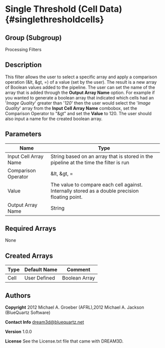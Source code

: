 Single Threshold (Cell Data) {#singlethresholdcells}
======

## Group (Subgroup) ##
Processing Filters

## Description ##
This filter allows the user to select a specific array and apply a comparison operation (&lt, &gt, =) of a
 value (set by the user). The result is a new array of Boolean values added to the pipeline. The user can set
 the name of the array that is added through the __Output Array Name__ option.
 For example if you wanted to generate a boolean array that indicated which cells had an '_Image Quality_' greater
 than '_120_' then the user would select the '_Image Quality_' array from the __Input Cell Array Name__ combobox,
 set the Comparison Operator to "&gt" and set the __Value__ to 120. The user should also input a name for the created
 boolean array.


## Parameters ##

| Name | Type |
|------|------|
| Input Cell Array Name | String based on an array that is stored in the pipeline at the time the filter is run |
| Comparison Operator | &lt, &gt, = |
| Value | The value to compare each cell against. Internally stored as a double precision floating point. |
| Output Array Name | String |

## Required Arrays ##
None



## Created Arrays ##

| Type | Default Name | Comment |
|------|--------------|---------|
| Cell | User Defined | Boolean Array |


## Authors ##

**Copyright** 2012 Michael A. Groeber (AFRL),2012 Michael A. Jackson (BlueQuartz Software)

**Contact Info** dream3d@bluequartz.net

**Version** 1.0.0

**License**  See the License.txt file that came with DREAM3D.




